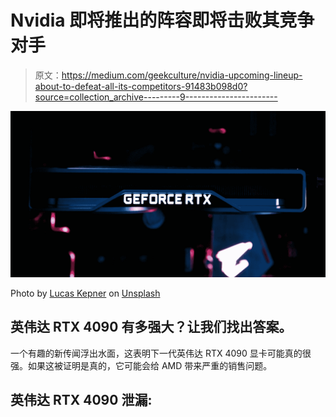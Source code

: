 # Nvidia 即将推出的阵容即将击败其竞争对手

> 原文：<https://medium.com/geekculture/nvidia-upcoming-lineup-about-to-defeat-all-its-competitors-91483b098d0?source=collection_archive---------9----------------------->

![](img/a4bb94bed1d0f0ec4540fba70950cbd9.png)

Photo by [Lucas Kepner](https://unsplash.com/@lucaskphoto?utm_source=medium&utm_medium=referral) on [Unsplash](https://unsplash.com?utm_source=medium&utm_medium=referral)

## 英伟达 RTX 4090 有多强大？让我们找出答案。

一个有趣的新传闻浮出水面，这表明下一代英伟达 RTX 4090 显卡可能真的很强。如果这被证明是真的，它可能会给 AMD 带来严重的销售问题。

## 英伟达 RTX 4090 泄漏: